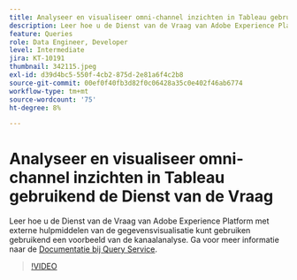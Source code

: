 ```yaml
---
title: Analyseer en visualiseer omni-channel inzichten in Tableau gebruikend de Dienst van de Vraag
description: Leer hoe u de Dienst van de Vraag van Adobe Experience Platform met externe hulpmiddelen van de gegevensvisualisatie kunt gebruiken gebruikend een voorbeeld van de kanaalanalyse.
feature: Queries
role: Data Engineer, Developer
level: Intermediate
jira: KT-10191
thumbnail: 342115.jpeg
exl-id: d39d4bc5-550f-4cb2-875d-2e81a6f4c2b8
source-git-commit: 00ef0f40fb3d82f0c06428a35c0e402f46ab6774
workflow-type: tm+mt
source-wordcount: '75'
ht-degree: 8%

---
```


# Analyseer en visualiseer omni-channel inzichten in Tableau gebruikend de Dienst van de Vraag

Leer hoe u de Dienst van de Vraag van Adobe Experience Platform met externe hulpmiddelen van de gegevensvisualisatie kunt gebruiken gebruikend een voorbeeld van de kanaalanalyse. Ga voor meer informatie naar de [Documentatie bij Query Service](https://experienceleague.adobe.com/docs/experience-platform/query/home.html?lang=nl).

>[!VIDEO](https://video.tv.adobe.com/v/342115?learn=on)
